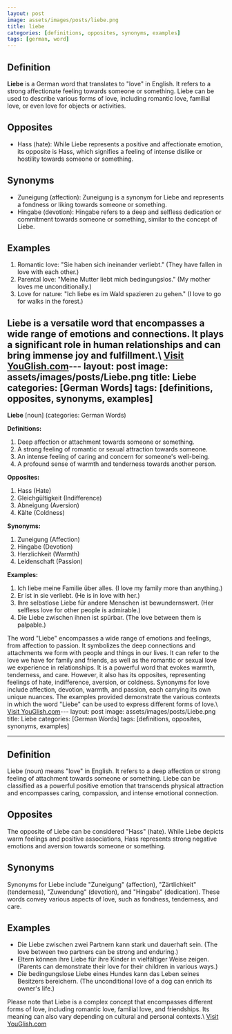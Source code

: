 ```yaml
---
layout: post
image: assets/images/posts/liebe.png
title: liebe
categories: [definitions, opposites, synonyms, examples]
tags: [german, word]
---
```


## Definition

**Liebe** is a German word that translates to "love" in English. It refers to a strong affectionate feeling towards someone or something. Liebe can be used to describe various forms of love, including romantic love, familial love, or even love for objects or activities.

## Opposites

- Hass (hate): While Liebe represents a positive and affectionate emotion, its opposite is Hass, which signifies a feeling of intense dislike or hostility towards someone or something.

## Synonyms

- Zuneigung (affection): Zuneigung is a synonym for Liebe and represents a fondness or liking towards someone or something.
- Hingabe (devotion): Hingabe refers to a deep and selfless dedication or commitment towards someone or something, similar to the concept of Liebe.

## Examples

1. Romantic love: "Sie haben sich ineinander verliebt." (They have fallen in love with each other.)
2. Parental love: "Meine Mutter liebt mich bedingungslos." (My mother loves me unconditionally.)
3. Love for nature: "Ich liebe es im Wald spazieren zu gehen." (I love to go for walks in the forest.)

Liebe is a versatile word that encompasses a wide range of emotions and connections. It plays a significant role in human relationships and can bring immense joy and fulfillment.\ <a id="yg-widget-0" class="youglish-widget" data-query="liebe" data-lang="german" data-components="8412" data-auto-start="0" data-bkg-color="theme_light" data-title="How%20to%20pronounce%20liebe%20in%20German"  rel="nofollow" href="https://youglish.com">Visit YouGlish.com</a><script async src="https://youglish.com/public/emb/widget.js" charset="utf-8"></script>---
layout: post
image: assets/images/posts/Liebe.png
title: Liebe
categories: [German Words]
tags: [definitions, opposites, synonyms, examples]
---

**Liebe** [noun] (categories: German Words)

**Definitions:**

1. Deep affection or attachment towards someone or something.
2. A strong feeling of romantic or sexual attraction towards someone.
3. An intense feeling of caring and concern for someone's well-being.
4. A profound sense of warmth and tenderness towards another person.

**Opposites:**

1. Hass (Hate)
2. Gleichgültigkeit (Indifference)
3. Abneigung (Aversion)
4. Kälte (Coldness)

**Synonyms:**

1. Zuneigung (Affection)
2. Hingabe (Devotion)
3. Herzlichkeit (Warmth)
4. Leidenschaft (Passion)

**Examples:**

1. Ich liebe meine Familie über alles. (I love my family more than anything.)
2. Er ist in sie verliebt. (He is in love with her.)
3. Ihre selbstlose Liebe für andere Menschen ist bewundernswert. (Her selfless love for other people is admirable.)
4. Die Liebe zwischen ihnen ist spürbar. (The love between them is palpable.)

The word "Liebe" encompasses a wide range of emotions and feelings, from affection to passion. It symbolizes the deep connections and attachments we form with people and things in our lives. It can refer to the love we have for family and friends, as well as the romantic or sexual love we experience in relationships. It is a powerful word that evokes warmth, tenderness, and care. However, it also has its opposites, representing feelings of hate, indifference, aversion, or coldness. Synonyms for love include affection, devotion, warmth, and passion, each carrying its own unique nuances. The examples provided demonstrate the various contexts in which the word "Liebe" can be used to express different forms of love.\ <a id="yg-widget-0" class="youglish-widget" data-query="Liebe" data-lang="german" data-components="8412" data-auto-start="0" data-bkg-color="theme_light" data-title="How%20to%20pronounce%20Liebe%20in%20German"  rel="nofollow" href="https://youglish.com">Visit YouGlish.com</a><script async src="https://youglish.com/public/emb/widget.js" charset="utf-8"></script>---
layout: post
image: assets/images/posts/Liebe.png
title: Liebe
categories: [German Words]
tags: [definitions, opposites, synonyms, examples]

---

## Definition
Liebe (noun) means "love" in English. It refers to a deep affection or strong feeling of attachment towards someone or something. Liebe can be classified as a powerful positive emotion that transcends physical attraction and encompasses caring, compassion, and intense emotional connection.

## Opposites
The opposite of Liebe can be considered "Hass" (hate). While Liebe depicts warm feelings and positive associations, Hass represents strong negative emotions and aversion towards someone or something.

## Synonyms
Synonyms for Liebe include "Zuneigung" (affection), "Zärtlichkeit" (tenderness), "Zuwendung" (devotion), and "Hingabe" (dedication). These words convey various aspects of love, such as fondness, tenderness, and care.

## Examples
- Die Liebe zwischen zwei Partnern kann stark und dauerhaft sein. (The love between two partners can be strong and enduring.)
- Eltern können ihre Liebe für ihre Kinder in vielfältiger Weise zeigen. (Parents can demonstrate their love for their children in various ways.)
- Die bedingungslose Liebe eines Hundes kann das Leben seines Besitzers bereichern. (The unconditional love of a dog can enrich its owner's life.)

Please note that Liebe is a complex concept that encompasses different forms of love, including romantic love, familial love, and friendships. Its meaning can also vary depending on cultural and personal contexts.\ <a id="yg-widget-0" class="youglish-widget" data-query="Liebe" data-lang="german" data-components="8412" data-auto-start="0" data-bkg-color="theme_light" data-title="How%20to%20pronounce%20Liebe%20in%20German"  rel="nofollow" href="https://youglish.com">Visit YouGlish.com</a><script async src="https://youglish.com/public/emb/widget.js" charset="utf-8"></script>